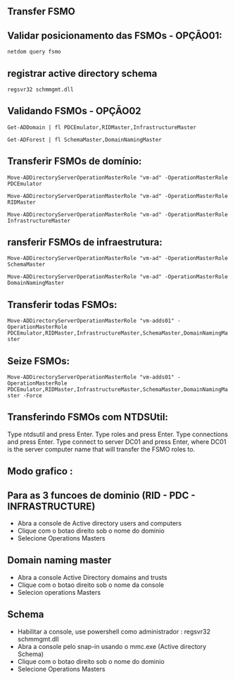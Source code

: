 ## Transfer FSMO

## Validar posicionamento das FSMOs - OPÇÃO01:
```netdom query fsmo```

 

## registrar active directory schema
```regsvr32 schmmgmt.dll ```


## Validando FSMOs - OPÇÃO02

```Get-ADDomain | fl PDCEmulator,RIDMaster,InfrastructureMaster```

```Get-ADForest | fl SchemaMaster,DomainNamingMaster```


## Transferir FSMOs de domínio:
```Move-ADDirectoryServerOperationMasterRole "vm-ad" -OperationMasterRole PDCEmulator```

```Move-ADDirectoryServerOperationMasterRole "vm-ad" -OperationMasterRole RIDMaster```

```Move-ADDirectoryServerOperationMasterRole "vm-ad" -OperationMasterRole InfrastructureMaster```

 

## ransferir FSMOs de infraestrutura:
```Move-ADDirectoryServerOperationMasterRole "vm-ad" -OperationMasterRole SchemaMaster```

```Move-ADDirectoryServerOperationMasterRole "vm-ad" -OperationMasterRole DomainNamingMaster```

 

## Transferir todas FSMOs:
```Move-ADDirectoryServerOperationMasterRole "vm-adds01" -OperationMasterRole PDCEmulator,RIDMaster,InfrastructureMaster,SchemaMaster,DomainNamingMaster```

 

## Seize FSMOs:
``` Move-ADDirectoryServerOperationMasterRole "vm-adds01" -OperationMasterRole PDCEmulator,RIDMaster,InfrastructureMaster,SchemaMaster,DomainNamingMaster -Force ```


## Transferindo FSMOs com NTDSUtil:
Type ntdsutil and press Enter.
Type roles and press Enter.
Type connections and press Enter.
Type connect to server DC01 and press Enter, where DC01 is the server computer name that will transfer the FSMO roles to.


## Modo grafico :

## Para as 3 funcoes de dominio (RID - PDC - INFRASTRUCTURE)
* Abra a console de Active directory users and computers
* Clique com o botao direito sob o nome do dominio
* Selecione Operations Masters

## Domain naming master
* Abra a console Active Directory domains and trusts
* Clique com o botao direito sob o nome da console
* Selecion operations Masters

## Schema
* Habilitar a console, use powershell como administrador  :  regsvr32 schmmgmt.dll 
* Abra a console pelo snap-in usando o mmc.exe  (Active directory Schema)
* Clique com o botao direito sob o nome do dominio
* Selecione Operations Masters